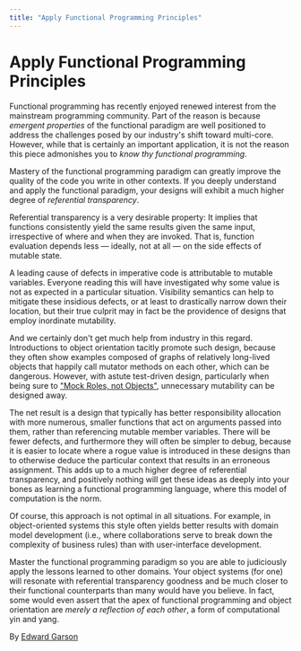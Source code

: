 ```yaml
---
title: "Apply Functional Programming Principles"
---
```


# Apply Functional Programming Principles

Functional programming has recently enjoyed renewed interest from the mainstream programming community. Part of the reason is because *emergent properties* of the functional paradigm are well positioned to address the challenges posed by our industry's shift toward multi-core. However, while that is certainly an important application, it is not the reason this piece admonishes you to *know thy functional programming*.

Mastery of the functional programming paradigm can greatly improve the quality of the code you write in other contexts. If you deeply understand and apply the functional paradigm, your designs will exhibit a much higher degree of *referential transparency*.

Referential transparency is a very desirable property: It implies that functions consistently yield the same results given the same input, irrespective of where and when they are invoked. That is, function evaluation depends less — ideally, not at all — on the side effects of mutable state.

A leading cause of defects in imperative code is attributable to mutable variables. Everyone reading this will have investigated why some value is not as expected in a particular situation. Visibility semantics can help to mitigate these insidious defects, or at least to drastically narrow down their location, but their true culprit may in fact be the providence of designs that employ inordinate mutability.

And we certainly don't get much help from industry in this regard. Introductions to object orientation tacitly promote such design, because they often show examples composed of graphs of relatively long-lived objects that happily call mutator methods on each other, which can be dangerous. However, with astute test-driven design, particularly when being sure to ["Mock Roles, not Objects"](http://www.jmock.org/oopsla2004.pdf), unnecessary mutability can be designed away.

The net result is a design that typically has better responsibility allocation with more numerous, smaller functions that act on arguments passed into them, rather than referencing mutable member variables. There will be fewer defects, and furthermore they will often be simpler to debug, because it is easier to locate where a rogue value is introduced in these designs than to otherwise deduce the particular context that results in an erroneous assignment. This adds up to a much higher degree of referential transparency, and positively nothing will get these ideas as deeply into your bones as learning a functional programming language, where this model of computation is the norm.

Of course, this approach is not optimal in all situations. For example, in object-oriented systems this style often yields better results with domain model development (i.e., where collaborations serve to break down the complexity of business rules) than with user-interface development.

Master the functional programming paradigm so you are able to judiciously apply the lessons learned to other domains. Your object systems (for one) will resonate with referential transparency goodness and be much closer to their functional counterparts than many would have you believe. In fact, some would even assert that the apex of functional programming and object orientation are *merely a reflection of each other*, a form of computational yin and yang.

By [Edward Garson](http://programmer.97things.oreilly.com/wiki/index.php/Edward_Garson)
